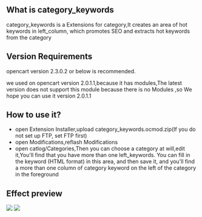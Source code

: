 ## What is category_keywords

category_keywords is a Extensions for category,It creates an area of hot keywords in left_column, which promotes SEO and extracts hot keywords from the category

## Version Requirements

opencart version 2.3.0.2 or below is recommended.

we used on opencart version 2.0.1.1,because it has modules,The latest version does not support this module because there is no Modules ,so We hope you can use it version 2.0.1.1

## How to use it?

- open Extension Installer,upload category_keywords.ocmod.zip(If you do not set up FTP, set FTP first)  
- open Modifications,reflash Modifications
- open catlog/Categories,Then you can choose a category at will,edit it,You'll find that you have more than one left_keywords. You can fill in the keyword (HTML format) in this area, and then save it, and you'll find a more than one column of category keyword on the left of the category in the foreground
## Effect preview
![](http://image.videaba.com/Fj_5-z8O-4T-6k0nDUTXUTMJ7Vap)
![](http://www.luvial.cn/ueditor/php/upload/image/20170628/1498622748108391.png)

